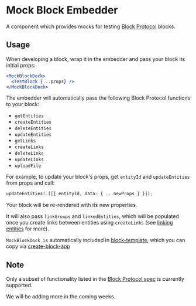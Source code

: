# Mock Block Embedder

A component which provides mocks for testing [Block Protocol](https://blockprotocol.org) blocks.

## Usage

When developing a block, wrap it in the embedder and pass your block its initial props:

```jsx
<MockBlockDock>
  <TestBlock {...props} />
</MockBlockDock>
```

The embedder will automatically pass the following Block Protocol functions to your block:

- `getEntities`
- `createEntities`
- `deleteEntities`
- `updateEntities`
- `getLinks`
- `createLinks`
- `deleteLinks`
- `updateLinks`
- `uploadFile`

For example, to update your block's props, get `entityId` and `updateEntities` from props and call:

```typescript
updateEntities?.([{ entityId, data: { ...newProps } }]);
```

Your block will be re-rendered with its new properties.

It will also pass `linkGroups` and `linkedEntities`, which will be populated once you create links between entities using `createLinks` (see [linking entities](https://blockprotocol.org/spec/block-types#linking-entities) for more).

`MockBlockDock is` automatically included in [block-template](https://www.npmjs.com/package/block-template), which you can copy via [create-block-app](https://www.npmjs.com/package/create-block-app)

## Note

Only a subset of functionality listed in the [Block Protocol spec](https://blockprotocol.org/spec) is currently supported.

We will be adding more in the coming weeks.
